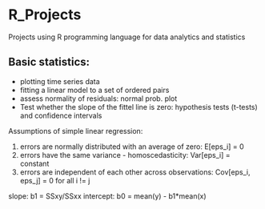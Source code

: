 # R_Projects
Projects using R programming language for data analytics and statistics

## Basic statistics: 
- plotting time series data
- fitting a linear model to a set of ordered pairs
- assess normality of residuals: normal prob. plot 
- Test whether the slope of the fittel line is zero: hypothesis tests (t-tests) and confidence intervals

Assumptions of simple linear regression:
1. errors are normally distributed with an average of zero: E[eps_i] = 0
2. errors have the same variance - homoscedasticity: Var[eps_i] = constant
3. errors are independent of each other across observations: Cov[eps_i, eps_j] = 0 for all i != j

slope: b1 = SSxy/SSxx
intercept: b0 = mean(y) - b1*mean(x)



